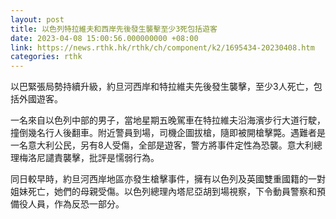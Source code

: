```yaml
---
layout: post
title: 以色列特拉維夫和西岸先後發生襲擊至少3死包括遊客
date: 2023-04-08 15:00:56.000000000 +08:00
link: https://news.rthk.hk/rthk/ch/component/k2/1695434-20230408.htm
categories: rthk
---
```


以巴緊張局勢持續升級，約旦河西岸和特拉維夫先後發生襲擊，至少3人死亡，包括外國遊客。

一名來自以色列中部的男子，當地星期五晚駕車在特拉維夫沿海濱步行大道行駛，撞倒幾名行人後翻車。附近警員到場，司機企圖拔槍，隨即被開槍擊斃。遇難者是一名意大利公民，另有8人受傷，全部是遊客，警方將事件定性為恐襲。意大利總理梅洛尼譴責襲擊，批評是懦弱行為。

同日較早時，約旦河西岸地區亦發生槍擊事件，擁有以色列及英國雙重國籍的一對姐妹死亡，她們的母親受傷。以色列總理內塔尼亞胡到場視察，下令動員警察和預備役人員，作為反恐一部分。
